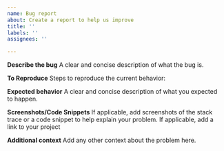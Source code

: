 ```yaml
---
name: Bug report
about: Create a report to help us improve
title: ''
labels: ''
assignees: ''

---
```


**Describe the bug**
A clear and concise description of what the bug is.

**To Reproduce**
Steps to reproduce the current behavior:

**Expected behavior**
A clear and concise description of what you expected to happen.

**Screenshots/Code Snippets**
If applicable, add screenshots of the stack trace or a code snippet to help explain your problem.
If applicable, add a link to your project

**Additional context**
Add any other context about the problem here.
